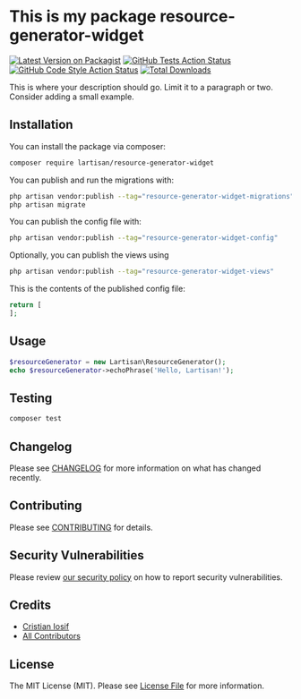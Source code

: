# This is my package resource-generator-widget

[![Latest Version on Packagist](https://img.shields.io/packagist/v/lartisan/resource-generator-widget.svg?style=flat-square)](https://packagist.org/packages/lartisan/resource-generator-widget)
[![GitHub Tests Action Status](https://img.shields.io/github/actions/workflow/status/lartisan/resource-generator-widget/run-tests.yml?branch=main&label=tests&style=flat-square)](https://github.com/lartisan/resource-generator-widget/actions?query=workflow%3Arun-tests+branch%3Amain)
[![GitHub Code Style Action Status](https://img.shields.io/github/actions/workflow/status/lartisan/resource-generator-widget/fix-php-code-style-issues.yml?branch=main&label=code%20style&style=flat-square)](https://github.com/lartisan/resource-generator-widget/actions?query=workflow%3A"Fix+PHP+code+style+issues"+branch%3Amain)
[![Total Downloads](https://img.shields.io/packagist/dt/lartisan/resource-generator-widget.svg?style=flat-square)](https://packagist.org/packages/lartisan/resource-generator-widget)



This is where your description should go. Limit it to a paragraph or two. Consider adding a small example.

## Installation

You can install the package via composer:

```bash
composer require lartisan/resource-generator-widget
```

You can publish and run the migrations with:

```bash
php artisan vendor:publish --tag="resource-generator-widget-migrations"
php artisan migrate
```

You can publish the config file with:

```bash
php artisan vendor:publish --tag="resource-generator-widget-config"
```

Optionally, you can publish the views using

```bash
php artisan vendor:publish --tag="resource-generator-widget-views"
```

This is the contents of the published config file:

```php
return [
];
```

## Usage

```php
$resourceGenerator = new Lartisan\ResourceGenerator();
echo $resourceGenerator->echoPhrase('Hello, Lartisan!');
```

## Testing

```bash
composer test
```

## Changelog

Please see [CHANGELOG](CHANGELOG.md) for more information on what has changed recently.

## Contributing

Please see [CONTRIBUTING](.github/CONTRIBUTING.md) for details.

## Security Vulnerabilities

Please review [our security policy](../../security/policy) on how to report security vulnerabilities.

## Credits

- [Cristian Iosif](https://github.com/lartisan)
- [All Contributors](../../contributors)

## License

The MIT License (MIT). Please see [License File](LICENSE.md) for more information.
